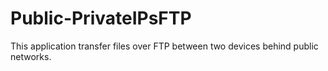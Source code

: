 # Public-PrivateIPsFTP
This application transfer files over FTP between two devices behind public networks.
